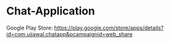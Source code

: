 # Chat-Application

Google Play Store: https://play.google.com/store/apps/details?id=com.ujjawal.chatapp&pcampaignid=web_share

